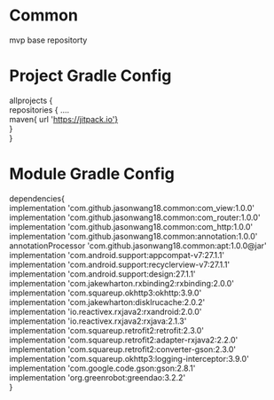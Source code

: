 # Common
mvp base repositorty

# Project Gradle Config
allprojects {<br>
    repositories {
        ....<br>
        maven{ url 'https://jitpack.io'}<br>
    }<br>
}<br>


# Module Gradle Config
dependencies{<br>
      implementation 'com.github.jasonwang18.common:com_view:1.0.0'<br>
      implementation 'com.github.jasonwang18.common:com_router:1.0.0'<br>
      implementation 'com.github.jasonwang18.common:com_http:1.0.0'<br>
      implementation 'com.github.jasonwang18.common:annotation:1.0.0'<br>
      annotationProcessor 'com.github.jasonwang18.common:apt:1.0.0@jar'<br>
      implementation 'com.android.support:appcompat-v7:27.1.1'<br>
      implementation 'com.android.support:recyclerview-v7:27.1.1'<br>
      implementation 'com.android.support:design:27.1.1'<br>
      implementation 'com.jakewharton.rxbinding2:rxbinding:2.0.0'<br>
      implementation 'com.squareup.okhttp3:okhttp:3.9.0'<br>
      implementation 'com.jakewharton:disklrucache:2.0.2'<br>
      implementation 'io.reactivex.rxjava2:rxandroid:2.0.0'<br>
      implementation 'io.reactivex.rxjava2:rxjava:2.1.3'<br>
      implementation 'com.squareup.retrofit2:retrofit:2.3.0'<br>
      implementation 'com.squareup.retrofit2:adapter-rxjava2:2.2.0'<br>
      implementation 'com.squareup.retrofit2:converter-gson:2.3.0'<br>
      implementation 'com.squareup.okhttp3:logging-interceptor:3.9.0'<br>
      implementation 'com.google.code.gson:gson:2.8.1'<br>
      implementation 'org.greenrobot:greendao:3.2.2'<br>
    }
